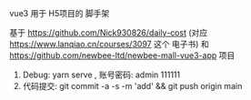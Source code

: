 vue3 用于 H5项目的 脚手架

基于 https://github.com/Nick930826/daily-cost (对应 https://www.lanqiao.cn/courses/3097 这个 电子书) 和 https://github.com/newbee-ltd/newbee-mall-vue3-app 项目

1. Debug: yarn serve ,  账号密码: admin  111111
2. 代码提交:  git commit -a -s -m 'add' && git push origin main
